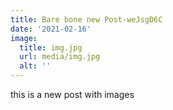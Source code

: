 ```yaml
---
title: Bare bone new Post-weJsgD6C
date: '2021-02-16'
image:
  title: img.jpg
  url: media/img.jpg
  alt: ''
---
```

this is a new post with images
